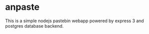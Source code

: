 anpaste
=======

This is a simple nodejs pastebin webapp powered by express 3 and postgres database backend.

